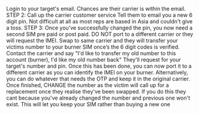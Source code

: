 Login to your target's email. Chances are their carrier is within the email. STEP 2: Call up the carrier customer service Tell them to email you a new 6 digit pin. Not difficult at all as most reps are based in Asia and couldn't give a toss. STEP 3: Once you’ve successfully changed the pin, you now need a second SIM pre paid or post paid. DO NOT port to a different carrier or they will request the IMEI. Swap to same carrier and they will transfer your victims number to your burner SIM once’s the 6 digit codes is verified. Contact the carrier and say "I'd like to transfer my old number to this account (burner), I'd like my old number back" They'll request for your target's number and pin. Once this has been done, you can now port it to a different carrier as you can identify the IMEI on your burner. Alternatively, you can do whatever that needs the OTP and keep it in the original carrier. Once finished, CHANGE the number as the victim will call up for a replacement once they realise they've been swapped. If you do this they cant because you've already changed the number and previous one won't exist. This will let you keep your SIM rather than buying a new one
